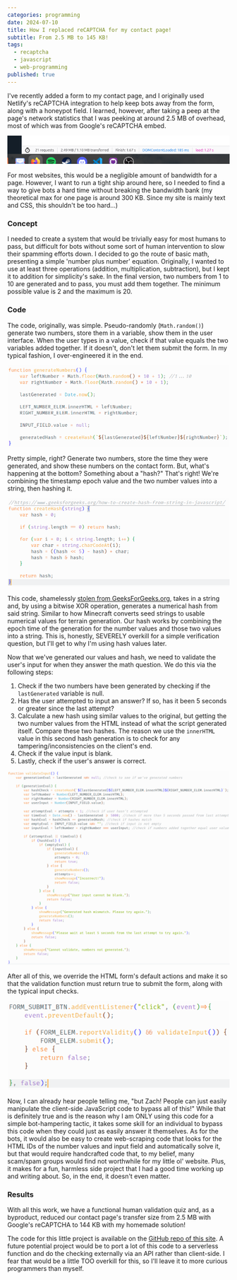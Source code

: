 ```yaml
---
categories: programming
date: 2024-07-10
title: How I replaced reCAPTCHA for my contact page!
subtitle: From 2.5 MB to 145 KB!
tags:
  - recaptcha
  - javascript
  - web-programming
published: true
---
```

I've recently added a form to my contact page, and I originally used Netlify's reCAPTCHA integration to help keep bots away from the form, along with a honeypot field. I learned, however, after taking a peep at the page's network statistics that I was peeking at around 2.5 MB of overhead, most of which was from Google's reCAPTCHA embed.

![A screenshot of Firefox's network developer tools, showing a total network transfer size of 2.49 MB with Google's reCAPTCHA on the page.](/assets/uploads/screenshot-from-2024-07-10-15-43-57.png)

For most websites, this would be a negligible amount of bandwidth for a page. However, I want to run a tight ship around here, so I needed to find a way to give bots a hard time without breaking the bandwidth bank (my theoretical max for one page is around 300 KB. Since my site is mainly text and CSS, this shouldn't be too hard...)

### Concept

I needed to create a system that would be trivially easy for most humans to pass, but difficult for bots without some sort of human intervention to slow their spamming efforts down. I decided to go the route of basic math, presenting a simple 'number plus number' equation. Originally, I wanted to use at least three operations (addition, multiplication, subtraction), but I kept it to addition for simplicity's sake. In the final version, two numbers from 1 to 10 are generated and to pass, you must add them together. The minimum possible value is 2 and the maximum is 20.

### Code

The code, originally, was simple. Pseudo-randomly (`Math.random()`) generate two numbers, store them in a variable, show them in the user interface. When the user types in a value, check if that value equals the two variables added together. If it doesn't, don't let them submit the form. In my typical fashion, I over-engineered it in the end.

![A screenshot of some JavaScript code. This code is responsible for generating the two number values and displaying them on the form page, as well as generating a simple hash for later validation.](/assets/uploads/screenshot-from-2024-07-10-19-30-29.png)

Pretty simple, right? Generate two numbers, store the time they were generated, and show these numbers on the contact form. But, what's happening at the bottom? Something about a "hash?" That's right! We're combining the timestamp epoch value and the two number values into a string, then hashing it.

![A screenshot of JavaScript code. This code takes a string and generates a numerical hash. This code was copied from GeeksForGeeks.org.](/assets/uploads/screenshot-from-2024-07-10-19-30-21.png)

This code, shamelessly [stolen from GeeksForGeeks.org](https://www.geeksforgeeks.org/how-to-create-hash-from-string-in-javascript/#using-bitwise-xor-operation), takes in a string and, by using a bitwise XOR operation, generates a numerical hash from said string. Similar to how Minecraft converts seed strings to usable numerical values for terrain generation. Our hash works by combining the epoch time of the generation for the number values and those two values into a string. This is, honestly, SEVERELY overkill for a simple verification question, but I'll get to why I'm using hash values later.

Now that we've generated our values and hash, we need to validate the user's input for when they answer the math question. We do this via the following steps:

1. Check if the two numbers have been generated by checking if the `lastGenerated` variable is null.
2. Has the user attempted to input an answer? If so, has it been 5 seconds or greater since the last attempt?
3. Calculate a new hash using similar values to the original, but getting the two number values from the HTML instead of what the script generated itself. Compare these two hashes. The reason we use the `innerHTML` value in this second hash generation is to check for any tampering/inconsistencies on the client's end.
4. Check if the value input is blank.
5. Lastly, check if the user's answer is correct.

![A screenshot of JavaScript code. A function for checking and validating user input via the math question.](/assets/uploads/screenshot-from-2024-07-10-19-45-16.png)

After all of this, we override the HTML form's default actions and make it so that the validation function must return true to submit the form, along with the typical input checks.

![A screenshot of JavaScript code. A function that adds an event listener to the form's submit button (and, by extension, the form itself), overriding the usual submission event and allowing for us to run our validation function before submitting.](/assets/uploads/screenshot-from-2024-07-10-20-01-34.png)

Now, I can already hear people telling me, "but Zach! People can just easily manipulate the client-side JavaScript code to bypass all of this!" While that is definitely true and is the reason why I am ONLY using this code for a simple bot-hampering tactic, it takes some skill for an individual to bypass this code when they could just as easily answer it themselves. As for the bots, it would also be easy to create web-scraping code that looks for the HTML IDs of the number values and input field and automatically solve it, but that would require handcrafted code that, to my belief, many scam/spam groups would find not worthwhile for my little ol' website. Plus, it makes for a fun, harmless side project that I had a good time working up and writing about. So, in the end, it doesn't even matter.

### Results

With all this work, we have a functional human validation quiz and, as a byproduct, reduced our contact page's transfer size from 2.5 MB with Google's reCAPTCHA to 144 KB with my homemade solution!

The code for this little project is available on the [GitHub repo of this site](https://github.com/zfett/zach.fetters.me/blob/main/assets/script/form-input.js). A future potential project would be to port a lot of this code to a serverless function and do the checking externally via an API rather than client-side. I fear that would be a little TOO overkill for this, so I'll leave it to more curious programmers than myself.
